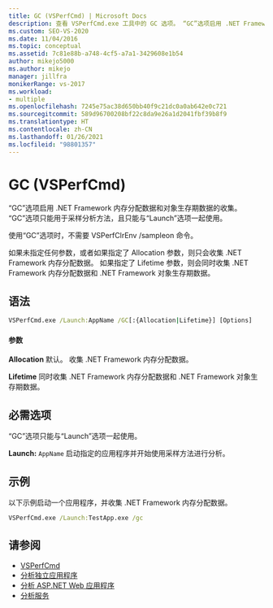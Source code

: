 ```yaml
---
title: GC (VSPerfCmd) | Microsoft Docs
description: 查看 VSPerfCmd.exe 工具中的 GC 选项。 “GC”选项启用 .NET Framework 内存分配数据和对象生存期数据的收集。
ms.custom: SEO-VS-2020
ms.date: 11/04/2016
ms.topic: conceptual
ms.assetid: 7c81e88b-a748-4cf5-a7a1-3429608e1b54
author: mikejo5000
ms.author: mikejo
manager: jillfra
monikerRange: vs-2017
ms.workload:
- multiple
ms.openlocfilehash: 7245e75ac38d650bb40f9c21dc0a0ab642e0c721
ms.sourcegitcommit: 589d96700208bf22c8da9e26a1d2041fbf39b8f9
ms.translationtype: HT
ms.contentlocale: zh-CN
ms.lasthandoff: 01/26/2021
ms.locfileid: "98801357"
---
```

# <a name="gc-vsperfcmd"></a>GC (VSPerfCmd)
“GC”选项启用 .NET Framework 内存分配数据和对象生存期数据的收集。 “GC”选项只能用于采样分析方法，且只能与“Launch”选项一起使用。

 使用“GC”选项时，不需要 VSPerfClrEnv /sampleon 命令。

 如果未指定任何参数，或者如果指定了 Allocation 参数，则只会收集 .NET Framework 内存分配数据。 如果指定了 Lifetime 参数，则会同时收集 .NET Framework 内存分配数据和 .NET Framework 对象生存期数据。

## <a name="syntax"></a>语法

```cmd
VSPerfCmd.exe /Launch:AppName /GC[:{Allocation|Lifetime}] [Options]
```

#### <a name="parameters"></a>参数
 **Allocation** 默认。 收集 .NET Framework 内存分配数据。

 **Lifetime** 同时收集 .NET Framework 内存分配数据和 .NET Framework 对象生存期数据。

## <a name="required-options"></a>必需选项
 “GC”选项只能与“Launch”选项一起使用。

 **Launch:** `AppName` 启动指定的应用程序并开始使用采样方法进行分析。

## <a name="example"></a>示例
 以下示例启动一个应用程序，并收集 .NET Framework 内存分配数据。

```cmd
VSPerfCmd.exe /Launch:TestApp.exe /gc
```

## <a name="see-also"></a>请参阅
- [VSPerfCmd](../profiling/vsperfcmd.md)
- [分析独立应用程序](../profiling/command-line-profiling-of-stand-alone-applications.md)
- [分析 ASP.NET Web 应用程序](../profiling/command-line-profiling-of-aspnet-web-applications.md)
- [分析服务](../profiling/command-line-profiling-of-services.md)
